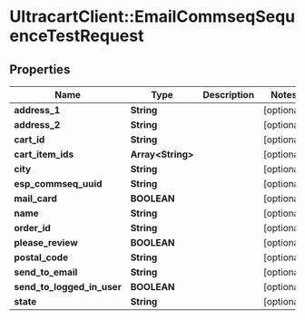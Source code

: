 # UltracartClient::EmailCommseqSequenceTestRequest

## Properties
Name | Type | Description | Notes
------------ | ------------- | ------------- | -------------
**address_1** | **String** |  | [optional] 
**address_2** | **String** |  | [optional] 
**cart_id** | **String** |  | [optional] 
**cart_item_ids** | **Array&lt;String&gt;** |  | [optional] 
**city** | **String** |  | [optional] 
**esp_commseq_uuid** | **String** |  | [optional] 
**mail_card** | **BOOLEAN** |  | [optional] 
**name** | **String** |  | [optional] 
**order_id** | **String** |  | [optional] 
**please_review** | **BOOLEAN** |  | [optional] 
**postal_code** | **String** |  | [optional] 
**send_to_email** | **String** |  | [optional] 
**send_to_logged_in_user** | **BOOLEAN** |  | [optional] 
**state** | **String** |  | [optional] 


